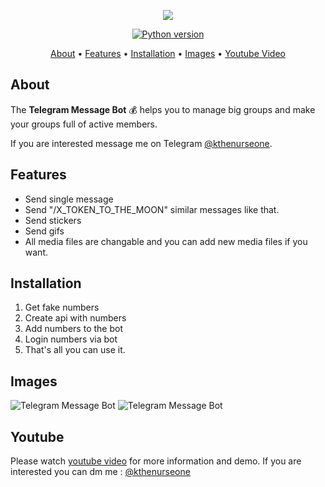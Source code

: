 <p align="center"><a href="https://youtu.be/5GEjW13YeUI" target="_blank"><img src="https://github.com/kthenurseone/telegram-message-bot/blob/main/video_kapak.png?raw=true"></a></p>

<p align="center">
    <a href="https://www.python.org/downloads/release/python-380/"><img src="https://img.shields.io/badge/python-3.8-blue.svg?style=plastic" alt="Python version"></a>
</p>

<p align="center">
  <a href="#about">About</a>
  •
  <a href="#features">Features</a>
  •
  <a href="#installation">Installation</a>
  •
  <a href="#images">Images</a>
  •
  <a href="#youtube">Youtube Video</a>
</p>

## About
The **Telegram Message Bot** 💰 helps you to manage big groups and make your groups full of active members.

If you are interested message me on Telegram [@kthenurseone](https://t.me/kthenurseone). 

## Features
- Send single message
- Send "/X_TOKEN_TO_THE_MOON" similar messages like that.
- Send stickers
- Send gifs
- All media files are changable and you can add new media files if you want.



## Installation
1) Get fake numbers
2) Create api with numbers
3) Add numbers to the bot
4) Login numbers via bot
5) That's all you can use it.


## Images
![Telegram Message Bot](https://github.com/kthenurseone/telegram-message-bot/blob/main/1.png?raw=true)
![Telegram Message Bot](https://github.com/kthenurseone/telegram-message-bot/blob/main/2.png?raw=true)



## Youtube
Please watch [youtube video](https://youtu.be/5GEjW13YeUI) for more information and demo. If you are interested you can dm me : [@kthenurseone](https://t.me/kthenurseone)
